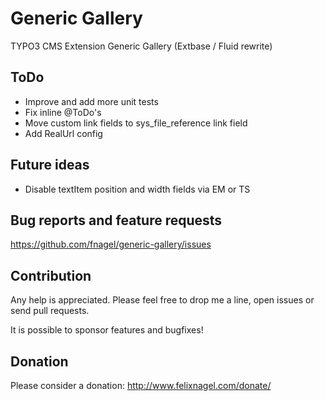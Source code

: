 Generic Gallery
===============

TYPO3 CMS Extension Generic Gallery (Extbase / Fluid rewrite)


ToDo
----

* Improve and add more unit tests
* Fix inline @ToDo's
* Move custom link fields to sys_file_reference link field
* Add RealUrl config


Future ideas
------------

* Disable textItem position and width fields via EM or TS


Bug reports and feature requests
--------------------------------

https://github.com/fnagel/generic-gallery/issues


Contribution
------------

Any help is appreciated. Please feel free to drop me a line, open issues or send pull requests.

It is possible to sponsor features and bugfixes!


Donation
--------

Please consider a donation: http://www.felixnagel.com/donate/